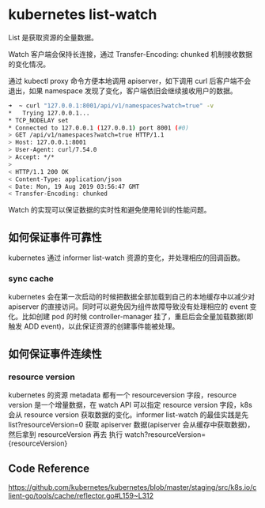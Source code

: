 # kubernetes list-watch

List 是获取资源的全量数据。

Watch 客户端会保持长连接，通过 Transfer-Encoding: chunked 机制接收数据的变化情况。

通过 kubectl proxy 命令方便本地调用 apiserver，如下调用 curl 后客户端不会退出，如果 namespace 发现了变化，客户端依旧会继续接收用户的数据。

```bash
➜  ~ curl "127.0.0.1:8001/api/v1/namespaces?watch=true" -v
*   Trying 127.0.0.1...
* TCP_NODELAY set
* Connected to 127.0.0.1 (127.0.0.1) port 8001 (#0)
> GET /api/v1/namespaces?watch=true HTTP/1.1
> Host: 127.0.0.1:8001
> User-Agent: curl/7.54.0
> Accept: */*
>
< HTTP/1.1 200 OK
< Content-Type: application/json
< Date: Mon, 19 Aug 2019 03:56:47 GMT
< Transfer-Encoding: chunked
```

Watch 的实现可以保证数据的实时性和避免使用轮训的性能问题。

## 如何保证事件可靠性

kubernetes 通过 informer list-watch 资源的变化，并处理相应的回调函数。

### sync cache

kubernetes 会在第一次启动的时候把数据全部加载到自己的本地缓存中以减少对 apiserver 的直接访问。同时可以避免因为组件故障导致没有处理相应的 event 变化。比如创建 pod 的时候 controller-manager 挂了，重启后会全量加载数据(即触发 ADD event)，以此保证资源的创建事件能被处理。

## 如何保证事件连续性

### resource version

kubernetes 的资源 metadata 都有一个 resourceversion 字段，resource version 是一个增量数据，在 watch API 可以指定 resource version 字段，k8s 会从 resource version 获取数据的变化。informer list-watch 的最佳实践是先 list?resourceVersion=0 获取 apiserver 数据(apiserver 会从缓存中获取数据)，然后拿到 resourceVersion 再去 执行 watch?resourceVersion=\{resourceVersion\}

## Code Reference

https://github.com/kubernetes/kubernetes/blob/master/staging/src/k8s.io/client-go/tools/cache/reflector.go#L159~L312
